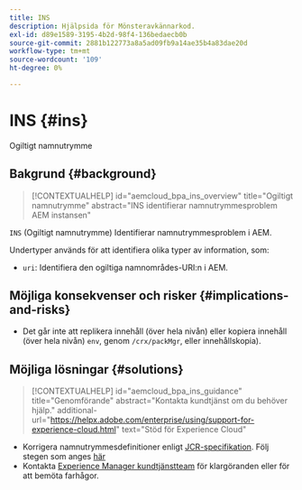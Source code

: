 ```yaml
---
title: INS
description: Hjälpsida för Mönsteravkännarkod.
exl-id: d89e1589-3195-4b2d-98f4-136bedaecb0b
source-git-commit: 2881b122773a8a5ad09fb9a14ae35b4a83dae20d
workflow-type: tm+mt
source-wordcount: '109'
ht-degree: 0%

---
```


# INS {#ins}

Ogiltigt namnutrymme

## Bakgrund {#background}

>[!CONTEXTUALHELP]
>id="aemcloud_bpa_ins_overview"
>title="Ogiltigt namnutrymme"
>abstract="INS identifierar namnutrymmesproblem AEM instansen"

`INS`  (Ogiltigt namnutrymme) Identifierar namnutrymmesproblem i AEM.

Undertyper används för att identifiera olika typer av information, som:

* `uri`: Identifiera den ogiltiga namnområdes-URI:n i AEM.

## Möjliga konsekvenser och risker {#implications-and-risks}

* Det går inte att replikera innehåll (över hela nivån) eller kopiera innehåll (över hela nivån) `env`, genom `/crx/packMgr`, eller innehållskopia).

## Möjliga lösningar {#solutions}

>[!CONTEXTUALHELP]
>id="aemcloud_bpa_ins_guidance"
>title="Genomförande"
>abstract="Kontakta kundtjänst om du behöver hjälp."
>additional-url="https://helpx.adobe.com/enterprise/using/support-for-experience-cloud.html" text="Stöd för Experience Cloud"

* Korrigera namnutrymmesdefinitioner enligt [JCR-specifikation](https://developer.adobe.com/experience-manager/reference-materials/spec/jcr/1.0/4.5_Namespaces.html). Följ stegen som anges [här](https://experienceleaguecommunities.adobe.com/t5/adobe-experience-manager/how-can-i-delete-a-namespace-created-in-crx/td-p/225163)
* Kontakta [Experience Manager kundtjänstteam](https://helpx.adobe.com/enterprise/using/support-for-experience-cloud.html) för klargöranden eller för att bemöta farhågor.
